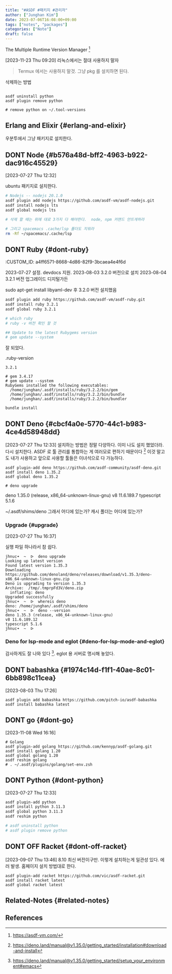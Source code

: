 ```yaml
---
title: "#ASDF #패키지 #관리자"
author: ["Junghan Kim"]
date: 2023-07-06T16:08:00+09:00
tags: ["notes", "packages"]
categories: ["Note"]
draft: false
---
```


The Multiple Runtime Version Manager&nbsp;[^fn:1]

<span class="timestamp-wrapper"><span class="timestamp">[2023-11-23 Thu 09:20] </span></span> 리눅스에서는 절대 사용하지 말자

> Termux 에서는 사용하지 말것. 그냥 pkg 를 설치하면 된다.

삭제하는 방법

```text

asdf uninstall python
asdf plugin remove python

# remove python on ~/.tool-versions
```


## Erlang and Elixir {#erlang-and-elixir}

우분투에서 그냥 패키지로 설치한다.


## DONT Node {#b576a48d-bff2-4963-b922-dac916c45529}

<span class="timestamp-wrapper"><span class="timestamp">[2023-07-27 Thu 12:32]</span></span>

ubuntu 패키지로 설치한다.

```bash
# Nodejs -- nodejs 20.1.0
asdf plugin add nodejs https://github.com/asdf-vm/asdf-nodejs.git
asdf install nodejs lts
asdf global nodejs lts

# 삭제 할 때는 위에 대로 3가지 다 해야한다.  node, npm 커맨드 안뜨게하라

# 그리고 spacemacs .cache/lsp 폴더도 지워라
rm -Rf ~/spacemacs/.cache/lsp

```


## DONT Ruby {#dont-ruby}

:CUSTOM_ID: a4ff6571-8668-4d86-82f9-3bcaea4e4f6d

2023-07-27 설정. devdocs 지원. 2023-08-03 3.2.0 버전으로 설치 2023-08-04 3.2.1 버전 업그레이드 디지털가든

sudo apt-get install libyaml-dev 후 3.2.0 버전 설치했음

```bash
asdf plugin add ruby https://github.com/asdf-vm/asdf-ruby.git
asdf install ruby 3.2.1
asdf global ruby 3.2.1

# which ruby
# ruby -v 버전 확인 할 것

## Update to the latest Rubygems version
# gem update --system
```

잘 되었다.

.ruby-version

```text
3.2.1
```

```text
# gem 3.4.17
# gem update --system
RubyGems installed the following executables:
  /home/junghan/.asdf/installs/ruby/3.2.2/bin/gem
  /home/junghan/.asdf/installs/ruby/3.2.2/bin/bundle
  /home/junghan/.asdf/installs/ruby/3.2.2/bin/bundler
```

```text
bundle install
```


## DONT Deno {#cbcf4a0e-5770-44c1-b983-4ce4d58948dd}

<span class="timestamp-wrapper"><span class="timestamp">[2023-07-27 Thu 12:33]</span></span> 설치하는 방법은 정말 다양하다. 이미 나도 설치 했었더라. 다시 설치한다. ASDF 로 툴 관리를 통합하는 게 여러모로 편하기 때문이다&nbsp;[^fn:2] 이것 말고도 내가 사용하고 앞으로 사용할 툴들은 이녀석으로 다 가능하다.

```text
asdf plugin-add deno https://github.com/asdf-community/asdf-deno.git
asdf install deno 1.35.2
asdf global deno 1.35.2

# deno upgrade
```

deno 1.35.0 (release, x86_64-unknown-linux-gnu) v8 11.6.189.7 typescript 5.1.6

~/.asdf/shims/deno 그래서 어디에 있는가? 캐시 폴더는 어디에 있는가?


### Upgrade {#upgrade}

<span class="timestamp-wrapper"><span class="timestamp">[2023-07-27 Thu 16:37]</span></span>

실행 파일 하나라서 참 쉽다.

```text
jhnuc➜  ~  ᐅ  deno upgrade
Looking up latest version
Found latest version 1.35.3
Downloading https://github.com/denoland/deno/releases/download/v1.35.3/deno-x86_64-unknown-linux-gnu.zip
Deno is upgrading to version 1.35.3
Archive:  /tmp/.tmprpFd3V/deno.zip
  inflating: deno
Upgraded successfully
jhnuc➜  ~  ᐅ  whereis deno
deno: /home/junghan/.asdf/shims/deno
jhnuc➜  ~  ᐅ  deno --version
deno 1.35.3 (release, x86_64-unknown-linux-gnu)
v8 11.6.189.12
typescript 5.1.6
jhnuc➜  ~  ᐅ
```


### Deno for lsp-mode and eglot {#deno-for-lsp-mode-and-eglot}

감사하게도 잘 나와 있다&nbsp;[^fn:3]. eglot 용 서버로 명시해 놓았다.


## DONT babashka {#1974c14d-f1f1-40ae-8c01-6bb898c11cea}

<span class="timestamp-wrapper"><span class="timestamp">[2023-08-03 Thu 17:26]</span></span>

```text
asdf plugin add babashka https://github.com/pitch-io/asdf-babashka
asdf install babashka latest
```


## DONT go {#dont-go}

<span class="timestamp-wrapper"><span class="timestamp">[2023-11-08 Wed 16:16]</span></span>

```text
# Golang
asdf plugin-add golang https://github.com/kennyp/asdf-golang.git
asdf install golang 1.20
asdf global golang 1.20
asdf reshim golang
# . ~/.asdf/plugins/golang/set-env.zsh

```


## DONT Python {#dont-python}

<span class="timestamp-wrapper"><span class="timestamp">[2023-07-27 Thu 12:33]</span></span>

```bash
asdf plugin-add python
asdf install python 3.11.3
asdf global python 3.11.3
asdf reshim python

# asdf uninstall python
# asdf plugin remove python
```


## DONT OFF Racket {#dont-off-racket}

<span class="timestamp-wrapper"><span class="timestamp">[2023-09-07 Thu 13:46]</span></span> 8.10 최신 버전이구만. 이렇게 설치하는게 일관성 있다. 에러 발생. 홈페이지 설치 방법대로 한다.

```text
asdf plugin-add racket https://github.com/vic/asdf-racket.git
asdf install racket latest
asdf global racket latest
```


## Related-Notes {#related-notes}

## References

<style>.csl-entry{text-indent: -1.5em; margin-left: 1.5em;}</style><div class="csl-bib-body">
</div>

[^fn:1]: <https://asdf-vm.com/>
[^fn:2]: <https://deno.land/manual@v1.35.0/getting_started/installation#download-and-install>
[^fn:3]: <https://deno.land/manual@v1.35.0/getting_started/setup_your_environment#emacs>
